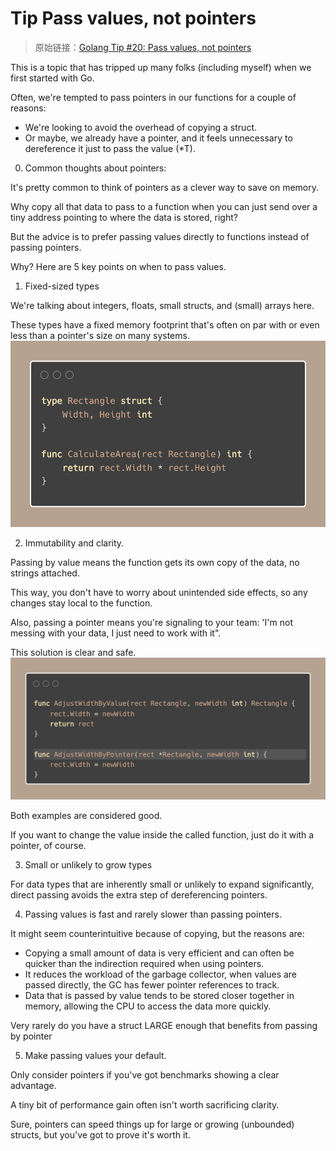 # Tip Pass values, not pointers

> 原始链接：[Golang Tip #20: Pass values, not pointers](https://twitter.com/func25/status/1757387675085279437)

This is a topic that has tripped up many folks (including myself) when we first started with Go.

Often, we're tempted to pass pointers in our functions for a couple of reasons:

- We're looking to avoid the overhead of copying a struct.
- Or maybe, we already have a pointer, and it feels unnecessary to dereference it just to pass the value (\*T).

0. Common thoughts about pointers:

It's pretty common to think of pointers as a clever way to save on memory.

Why copy all that data to pass to a function when you can just send over a tiny address pointing to where the data is stored, right?

But the advice is to prefer passing values directly to functions instead of passing pointers.

Why? Here are 5 key points on when to pass values.

1. Fixed-sized types

We're talking about integers, floats, small structs, and (small) arrays here.

These types have a fixed memory footprint that's often on par with or even less than a pointer's size on many systems.![](./images/020/1.png)

2. Immutability and clarity.

Passing by value means the function gets its own copy of the data, no strings attached.

This way, you don't have to worry about unintended side effects, so any changes stay local to the function.

Also, passing a pointer means you're signaling to your team: 'I'm not messing with your data, I just need to work with it".

This solution is clear and safe.
![](./images/020/2.png)

Both examples are considered good.

If you want to change the value inside the called function, just do it with a pointer, of course.

3. Small or unlikely to grow types

For data types that are inherently small or unlikely to expand significantly, direct passing avoids the extra step of dereferencing pointers.

4. Passing values is fast and rarely slower than passing pointers.

It might seem counterintuitive because of copying, but the reasons are:

- Copying a small amount of data is very efficient and can often be quicker than the indirection required when using pointers.
- It reduces the workload of the garbage collector, when values are passed directly, the GC has fewer pointer references to track.
- Data that is passed by value tends to be stored closer together in memory, allowing the CPU to access the data more quickly.

Very rarely do you have a struct LARGE enough that benefits from passing by pointer

5. Make passing values your default.

Only consider pointers if you've got benchmarks showing a clear advantage.

A tiny bit of performance gain often isn't worth sacrificing clarity.

Sure, pointers can speed things up for large or growing (unbounded) structs, but you've got to prove it's worth it.

